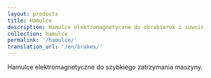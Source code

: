 ```yaml
---
layout: products
title: Hamulce
description: Hamulce elektromagnetyczne do obrabiarek i suwnic
collection: hamulce
permalink: '/hamulce/'
translation_url: '/en/brakes/'
---
```

Hamulce elektromagnetyczne do szybkiego zatrzymania maszyny.